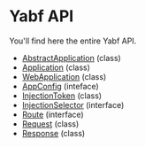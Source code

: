 # Yabf API

You'll find here the entire Yabf API.

- [AbstractApplication](./application/abstract-application.md) (class)
- [Application](./application/application.md) (class)
- [WebApplication](./application/web-application.md) (class)
- [AppConfig](./application/app-config.md) (inteface)
- [InjectionToken](./injector/injection-token.md) (class)
- [InjectionSelector](./injector/injection-selector.md) (interface)
- [Route](./router/route.md) (interface)
- [Request](./http/request.md) (class)
- [Response](./http/response.md) (class)
